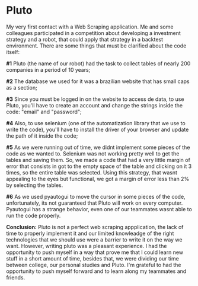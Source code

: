 
# Pluto
My very first contact with a Web Scraping application. Me and some colleagues participated in a competition about developing a investment strategy and a robot, that could apply that strategy in a backtest environment. There are some things that must be clarified about the code itself:

**#1** 
Pluto (the name of our robot) had the task to collect tables of nearly 200 companies in a period of 10 years; 

**#2** 
The database we used for it was a brazilian website that has small caps as a section;

**#3**
 Since you must be logged in on the website to access de data, to use Pluto, you'll have to create an account and change the strings inside the code: "email" and "password";

**#4**
 Also, to use selenium (one of the automatization library that we use to write the code), you'll have to install the driver of your browser and update the path of it inside the code;

**#5** 
As we were running out of time, we didnt implement some pieces of the code as we wanted to. Selenium was not working pretty well to get the tables and saving them. So, we made a code that had a very little margin of error that consists in got to the empty space of the table and clicking on it 3 times, so the entire table was selected. Using this strategy, that wasnt appealing to the eyes but functional, we got a margin of error less than 2% by selecting the tables.

**#6**
 As we used pyautogui to move the cursor in some pieces of the code, unfortunately, its not guaranteed that Pluto will work on every computer. Pyautogui has a strange behavior, even one of our teammates wasnt able to run the code properly.

**Conclusion:**
Pluto is not a perfect web scraping appplication, the lack of time to properly implement it and our limited knowleadge of the right technologies that we should use were a barrier to write it on the way we want. However, writing pluto was a pleasant experience. I had the opportunity to push myself in a way that prove me that I could learn new stuff in a short amount of time, besides that, we were dividing our time between college, our personal studies and Pluto. I'm grateful to had the opportunity to push myself forward and to learn along my teammates and friends.
